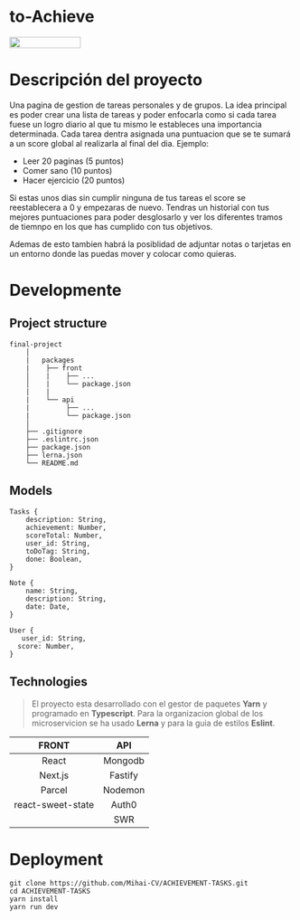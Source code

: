 <h1>to-Achieve</h1>

<div style="display: flex">
    <img src="https://i.ytimg.com/vi/Ix-v724UimU/maxresdefault.jpg" style="width: 50%">
</div>

# Descripción del proyecto

Una pagina de gestion de tareas personales y de grupos. La idea principal es poder crear una lista de tareas y poder enfocarla como si cada tarea fuese un logro diario al que tu mismo le estableces una importancia determinada. Cada tarea dentra asignada una puntuacion que se te sumará a un score global al realizarla al final del dia. Ejemplo:

- Leer 20 paginas (5 puntos)
- Comer sano (10 puntos)
- Hacer ejercicio (20 puntos)

Si estas unos dias sin cumplir ninguna de tus tareas el score se reestablecera a 0 y empezaras de nuevo. Tendras un historial con tus mejores puntuaciones para poder desglosarlo y ver los diferentes tramos de tiemnpo en los que has cumplido con tus objetivos.

Ademas de esto tambien habrá la posiblidad de adjuntar notas o tarjetas en un entorno donde las puedas mover y colocar como quieras.

# Developmente

## Project structure

```
final-project
    │
    |   packages
    |    ├── front
    │    |    ├── ...
    │    |    └── package.json
    |    |
    |    └── api
    |         ├── ...
    |         └── package.json
    │
    ├── .gitignore
    ├── .eslintrc.json
    ├── package.json
    ├── lerna.json
    └── README.md
```
## Models

```console
Tasks {
    description: String,
    achievement: Number,
    scoreTotal: Number,
    user_id: String,
    toDoTag: String,
    done: Boolean,
}

Note {
    name: String,
    description: String,
    date: Date,
}

User {
   user_id: String,
  score: Number,
}

```

## Technologies

> El proyecto esta desarrollado con el gestor de paquetes **Yarn** y programado en **Typescript**. Para la organizacion global de los microservicion se ha usado **Lerna** y para la guia de estilos **Eslint**.

|       FRONT       |   API   |
| :---------------: | :-----: |
|       React       | Mongodb |
|      Next.js      | Fastify |
|      Parcel       | Nodemon |
| react-sweet-state |  Auth0  |
|                   |   SWR   |

# Deployment

```console
git clone https://github.com/Mihai-CV/ACHIEVEMENT-TASKS.git
cd ACHIEVEMENT-TASKS
yarn install
yarn run dev
```
